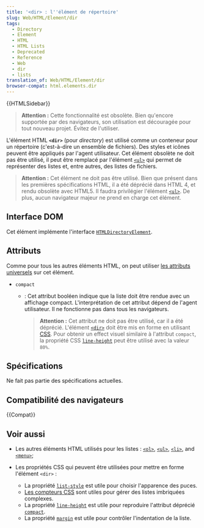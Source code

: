 ```yaml
---
title: '<dir> : l''élément de répertoire'
slug: Web/HTML/Element/dir
tags:
  - Directory
  - Element
  - HTML
  - HTML Lists
  - Deprecated
  - Reference
  - Web
  - dir
  - lists
translation_of: Web/HTML/Element/dir
browser-compat: html.elements.dir
---
```


{{HTMLSidebar}}

> **Attention :** Cette fonctionnalité est obsolète. Bien qu'encore supportée par des navigateurs, son utilisation est découragée pour tout nouveau projet. Évitez de l'utiliser.

L'élément HTML **`<dir>`** (pour _directory_) est utilisé comme un conteneur pour un répertoire (c'est-à-dire un ensemble de fichiers). Des styles et icônes peuvent être appliqués par l'agent utilisateur. Cet élément obsolète ne doit pas être utilisé, il peut être remplacé par l'élément [`<ul>`](/fr/docs/Web/HTML/Element/ul) qui permet de représenter des listes et, entre autres, des listes de fichiers.

> **Attention :** Cet élément ne doit pas être utilisé. Bien que présent dans les premières spécifications HTML, il a été déprécié dans HTML 4, et rendu obsolète avec HTML5. Il faudra privilégier l'élément [`<ul>`](/fr/docs/Web/HTML/Element/ul). De plus, aucun navigateur majeur ne prend en charge cet élément.

## Interface DOM

Cet élément implémente l'interface [`HTMLDirectoryElement`](/fr/docs/Web/API/HTMLDirectoryElement).

## Attributs

Comme pour tous les autres éléments HTML, on peut utiliser [les attributs universels](/fr/docs/Web/HTML/Global_attributes) sur cet élément.

- `compact`

  - : Cet attribut booléen indique que la liste doit être rendue avec un affichage compact. L'interprétation de cet attribut dépend de l'agent utilisateur. Il ne fonctionne pas dans tous les navigateurs.

    > **Attention :** Cet attribut ne doit pas être utilisé, car il a été déprécié. L'élément [`<dir>`](/fr/docs/Web/HTML/Element/dir) doit être mis en forme en utilisant [CSS](/fr/docs/Web/CSS). Pour obtenir un effect visuel similaire à l'attribut `compact`, la propriété CSS [`line-height`](/fr/docs/Web/CSS/line-height) peut être utilisé avec la valeur `80%`.

## Spécifications

Ne fait pas partie des spécifications actuelles.

## Compatibilité des navigateurs

{{Compat}}

## Voir aussi

- Les autres éléments HTML utilisés pour les listes : [`<ol>`](/fr/docs/Web/HTML/Element/ol), [`<ul>`](/fr/docs/Web/HTML/Element/ul), [`<li>`](/fr/docs/Web/HTML/Element/li), and [`<menu>`](/fr/docs/Web/HTML/Element/menu);
- Les propriétés CSS qui peuvent être utilisées pour mettre en forme l'élément `<dir>` :

  - La propriété [`list-style`](/fr/docs/Web/CSS/list-style) est utile pour choisir l'apparence des puces.
  - [Les compteurs CSS](/fr/docs/Web/CSS/CSS_Lists_and_Counters/Using_CSS_counters) sont utiles pour gérer des listes imbriquées complexes.
  - La propriété [`line-height`](/fr/docs/Web/CSS/line-height) est utile pour reproduire l'attribut déprécié [`compact`](/fr/docs/Web/HTML/Element/dir#attr-compact).
  - La propriété [`margin`](/fr/docs/Web/CSS/margin) est utile pour contrôler l'indentation de la liste.
